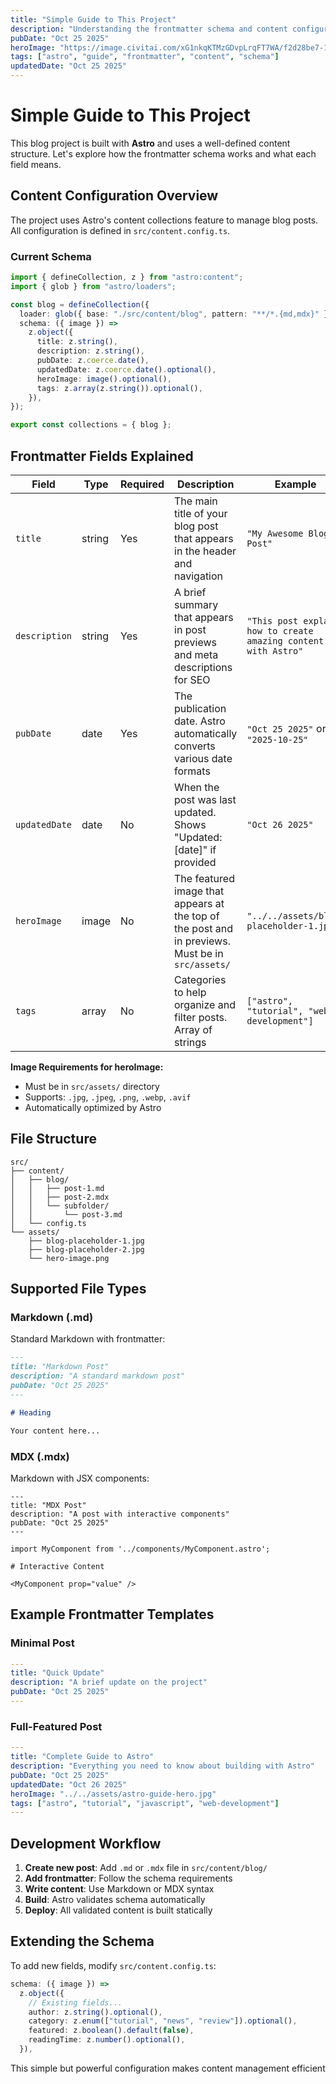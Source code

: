 ```yaml
---
title: "Simple Guide to This Project"
description: "Understanding the frontmatter schema and content configuration for this Astro blog project"
pubDate: "Oct 25 2025"
heroImage: "https://image.civitai.com/xG1nkqKTMzGDvpLrqFT7WA/f2d28be7-1496-4b30-a71c-bc9666592ebc/original=true,quality=90/01645-1534311458-(colour_1.5),girl,_Blue,yellow,green,cyan,purple,red,pink,_A%20girl%20with%20flowers%20on%20her%20head%20was%20sitting%20on%20the%20grass.%20There%20were.jpeg"
tags: ["astro", "guide", "frontmatter", "content", "schema"]
updatedDate: "Oct 25 2025"
---
```


# Simple Guide to This Project

This blog project is built with **Astro** and uses a well-defined content structure. Let's explore how the frontmatter schema works and what each field means.

## Content Configuration Overview

The project uses Astro's content collections feature to manage blog posts. All configuration is defined in `src/content.config.ts`.

### Current Schema

```typescript
import { defineCollection, z } from "astro:content";
import { glob } from "astro/loaders";

const blog = defineCollection({
  loader: glob({ base: "./src/content/blog", pattern: "**/*.{md,mdx}" }),
  schema: ({ image }) =>
    z.object({
      title: z.string(),
      description: z.string(),
      pubDate: z.coerce.date(),
      updatedDate: z.coerce.date().optional(),
      heroImage: image().optional(),
      tags: z.array(z.string()).optional(),
    }),
});

export const collections = { blog };
```

## Frontmatter Fields Explained

| Field | Type | Required | Description | Example |
|-------|------|----------|-------------|---------|
| `title` | string | Yes | The main title of your blog post that appears in the header and navigation | `"My Awesome Blog Post"` |
| `description` | string | Yes | A brief summary that appears in post previews and meta descriptions for SEO | `"This post explains how to create amazing content with Astro"` |
| `pubDate` | date | Yes | The publication date. Astro automatically converts various date formats | `"Oct 25 2025"` or `"2025-10-25"` |
| `updatedDate` | date | No | When the post was last updated. Shows "Updated: [date]" if provided | `"Oct 26 2025"` |
| `heroImage` | image | No | The featured image that appears at the top of the post and in previews. Must be in `src/assets/` | `"../../assets/blog-placeholder-1.jpg"` |
| `tags` | array | No | Categories to help organize and filter posts. Array of strings | `["astro", "tutorial", "web-development"]` |

**Image Requirements for heroImage:**
- Must be in `src/assets/` directory
- Supports: `.jpg`, `.jpeg`, `.png`, `.webp`, `.avif`
- Automatically optimized by Astro

## File Structure

```
src/
├── content/
│   ├── blog/
│   │   ├── post-1.md
│   │   ├── post-2.mdx
│   │   └── subfolder/
│   │       └── post-3.md
│   └── config.ts
└── assets/
    ├── blog-placeholder-1.jpg
    ├── blog-placeholder-2.jpg
    └── hero-image.png
```

## Supported File Types

### Markdown (.md)
Standard Markdown with frontmatter:

```markdown
---
title: "Markdown Post"
description: "A standard markdown post"
pubDate: "Oct 25 2025"
---

# Heading

Your content here...
```

### MDX (.mdx)
Markdown with JSX components:

```mdx
---
title: "MDX Post"
description: "A post with interactive components"
pubDate: "Oct 25 2025"
---

import MyComponent from '../components/MyComponent.astro';

# Interactive Content

<MyComponent prop="value" />
```

## Example Frontmatter Templates

### Minimal Post
```yaml
---
title: "Quick Update"
description: "A brief update on the project"
pubDate: "Oct 25 2025"
---
```

### Full-Featured Post
```yaml
---
title: "Complete Guide to Astro"
description: "Everything you need to know about building with Astro"
pubDate: "Oct 25 2025"
updatedDate: "Oct 26 2025"
heroImage: "../../assets/astro-guide-hero.jpg"
tags: ["astro", "tutorial", "javascript", "web-development"]
---
```

## Development Workflow

1. **Create new post**: Add `.md` or `.mdx` file in `src/content/blog/`
2. **Add frontmatter**: Follow the schema requirements
3. **Write content**: Use Markdown or MDX syntax
4. **Build**: Astro validates schema automatically
5. **Deploy**: All validated content is built statically

## Extending the Schema

To add new fields, modify `src/content.config.ts`:

```typescript
schema: ({ image }) =>
  z.object({
    // Existing fields...
    author: z.string().optional(),
    category: z.enum(["tutorial", "news", "review"]).optional(),
    featured: z.boolean().default(false),
    readingTime: z.number().optional(),
  }),
```

This simple but powerful configuration makes content management efficient 